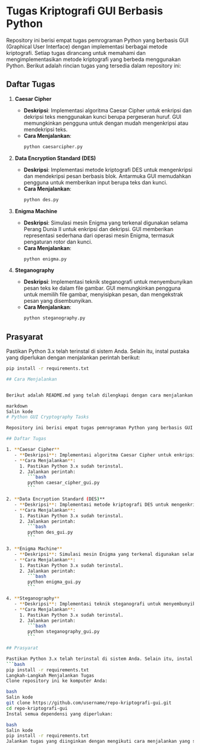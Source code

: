 # Tugas Kriptografi GUI Berbasis Python

Repository ini berisi empat tugas pemrograman Python yang berbasis GUI (Graphical User Interface) dengan implementasi berbagai metode kriptografi. Setiap tugas dirancang untuk memahami dan mengimplementasikan metode kriptografi yang berbeda menggunakan Python. Berikut adalah rincian tugas yang tersedia dalam repository ini:

## Daftar Tugas

1. **Caesar Cipher**  
   - **Deskripsi**: Implementasi algoritma Caesar Cipher untuk enkripsi dan dekripsi teks menggunakan kunci berupa pergeseran huruf. GUI memungkinkan pengguna untuk dengan mudah mengenkripsi atau mendekripsi teks.  
   - **Cara Menjalankan**:  
     ```bash
     python caesarcipher.py
     ```

2. **Data Encryption Standard (DES)**  
   - **Deskripsi**: Implementasi metode kriptografi DES untuk mengenkripsi dan mendekripsi pesan berbasis blok. Antarmuka GUI memudahkan pengguna untuk memberikan input berupa teks dan kunci.  
   - **Cara Menjalankan**:  
     ```bash
     python des.py
     ```

3. **Enigma Machine**  
   - **Deskripsi**: Simulasi mesin Enigma yang terkenal digunakan selama Perang Dunia II untuk enkripsi dan dekripsi. GUI memberikan representasi sederhana dari operasi mesin Enigma, termasuk pengaturan rotor dan kunci.  
   - **Cara Menjalankan**:  
     ```bash
     python enigma.py
     ```

4. **Steganography**  
   - **Deskripsi**: Implementasi teknik steganografi untuk menyembunyikan pesan teks ke dalam file gambar. GUI memungkinkan pengguna untuk memilih file gambar, menyisipkan pesan, dan mengekstrak pesan yang disembunyikan.  
   - **Cara Menjalankan**:  
     ```bash
     python steganography.py
     ```

## Prasyarat

Pastikan Python 3.x telah terinstal di sistem Anda. Selain itu, instal pustaka yang diperlukan dengan menjalankan perintah berikut:  
```bash
pip install -r requirements.txt

## Cara Menjalankan


Berikut adalah README.md yang telah dilengkapi dengan cara menjalankan setiap tugas:

markdown
Salin kode
# Python GUI Cryptography Tasks

Repository ini berisi empat tugas pemrograman Python yang berbasis GUI (Graphical User Interface) dengan implementasi berbagai metode kriptografi. Setiap tugas dirancang untuk memahami dan mengimplementasikan metode kriptografi yang berbeda menggunakan Python. Berikut adalah rincian tugas yang tersedia dalam repository ini:

## Daftar Tugas

1. **Caesar Cipher**  
   - **Deskripsi**: Implementasi algoritma Caesar Cipher untuk enkripsi dan dekripsi teks menggunakan kunci berupa pergeseran huruf. GUI memungkinkan pengguna untuk dengan mudah mengenkripsi atau mendekripsi teks.  
   - **Cara Menjalankan**:  
     1. Pastikan Python 3.x sudah terinstal.  
     2. Jalankan perintah:  
        ```bash
        python caesar_cipher_gui.py
        ```

2. **Data Encryption Standard (DES)**  
   - **Deskripsi**: Implementasi metode kriptografi DES untuk mengenkripsi dan mendekripsi pesan berbasis blok. Antarmuka GUI memudahkan pengguna untuk memberikan input berupa teks dan kunci.  
   - **Cara Menjalankan**:  
     1. Pastikan Python 3.x sudah terinstal.  
     2. Jalankan perintah:  
        ```bash
        python des_gui.py
        ```

3. **Enigma Machine**  
   - **Deskripsi**: Simulasi mesin Enigma yang terkenal digunakan selama Perang Dunia II untuk enkripsi dan dekripsi. GUI memberikan representasi sederhana dari operasi mesin Enigma, termasuk pengaturan rotor dan kunci.  
   - **Cara Menjalankan**:  
     1. Pastikan Python 3.x sudah terinstal.  
     2. Jalankan perintah:  
        ```bash
        python enigma_gui.py
        ```

4. **Steganography**  
   - **Deskripsi**: Implementasi teknik steganografi untuk menyembunyikan pesan teks ke dalam file gambar. GUI memungkinkan pengguna untuk memilih file gambar, menyisipkan pesan, dan mengekstrak pesan yang disembunyikan.  
   - **Cara Menjalankan**:  
     1. Pastikan Python 3.x sudah terinstal.  
     2. Jalankan perintah:  
        ```bash
        python steganography_gui.py
        ```

## Prasyarat

Pastikan Python 3.x telah terinstal di sistem Anda. Selain itu, instal pustaka yang diperlukan dengan menjalankan perintah berikut:  
```bash
pip install -r requirements.txt
Langkah-Langkah Menjalankan Tugas
Clone repository ini ke komputer Anda:

bash
Salin kode
git clone https://github.com/username/repo-kriptografi-gui.git
cd repo-kriptografi-gui
Instal semua dependensi yang diperlukan:

bash
Salin kode
pip install -r requirements.txt
Jalankan tugas yang diinginkan dengan mengikuti cara menjalankan yang sudah dijelaskan untuk masing-masing tugas.
